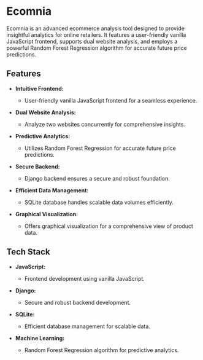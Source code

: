 # Ecomnia

Ecomnia is an advanced ecommerce analysis tool designed to provide insightful analytics for online retailers. It features a user-friendly vanilla JavaScript frontend, supports dual website analysis, and employs a powerful Random Forest Regression algorithm for accurate future price predictions.

## Features

- **Intuitive Frontend:**
  - User-friendly vanilla JavaScript frontend for a seamless experience.

- **Dual Website Analysis:**
  - Analyze two websites concurrently for comprehensive insights.

- **Predictive Analytics:**
  - Utilizes Random Forest Regression for accurate future price predictions.

- **Secure Backend:**
  - Django backend ensures a secure and robust foundation.

- **Efficient Data Management:**
  - SQLite database handles scalable data volumes efficiently.

- **Graphical Visualization:**
  - Offers graphical visualization for a comprehensive view of product data.

## Tech Stack

- **JavaScript:**
  - Frontend development using vanilla JavaScript.

- **Django:**
  - Secure and robust backend development.

- **SQLite:**
  - Efficient database management for scalable data.

- **Machine Learning:**
  - Random Forest Regression algorithm for predictive analytics.
